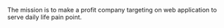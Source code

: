 The mission is to make a profit company targeting on web application to serve daily life pain point.
